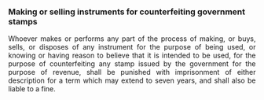 ### Making or selling instruments for counterfeiting government stamps
<div style="text-align: justify">

Whoever makes or performs any part of the process of making, or buys, sells, or disposes of any instrument for the purpose of being used, or knowing or having reason to believe that it is intended to be used, for the purpose of counterfeiting any stamp issued by the government for the purpose of revenue, shall be punished with imprisonment of either description for a term which may extend to seven years, and shall also be liable to a fine.

</div>
